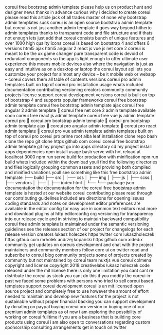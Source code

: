 coreui free bootstrap admin template please help us on product hunt and designer news thanks in advance curious why i decided to create coreui please read this article jack of all trades master of none why bootstrap admin templates suck coreui is an open source bootstrap admin template but coreui is not just another admin template it goes way beyond hitherto admin templates thanks to transparent code and file structure and if thats not enough lets just add that coreui consists bunch of unique features and over 1000 high quality icons coreui is based on bootstrap 4 and offers 6 versions html5 ajax html5 angular 2 react js vue js net core 2 coreui is meant to be the ux game changer pure transparent code is devoid of redundant components so the app is light enough to offer ultimate user experience this means mobile devices also where the navigation is just as easy and intuitive as on a desktop or laptop the coreui layout api lets you customize your project for almost any device – be it mobile web or webapp – coreui covers them all table of contents versions coreui pro admin templates built on top of coreui pro installation usage whats included documentation contributing versioning creators community community projects license support coreui development versions coreui is built on top of bootstrap 4 and supports popular frameworks coreui free bootstrap admin template coreui free bootstrap admin template ajax coreui free angular 2 admin template 🚧 coreui free net core 2 admin template available soon coreui free react js admin template coreui free vue js admin template coreui pro 💪 coreui pro bootstrap admin template 💪 coreui pro bootstrap admin template ajax 💪 coreui pro angular admin template 💪 coreui pro react admin template 💪 coreui pro vue admin template admin templates built on top of coreui pro coreui pro prime root alba leaf installation clone repo bash clone the repo git clone https github com coreui coreui free bootstrap admin template git my project go into apps directory cd my project install apps dependencies npm install usage bash serve with hot reload at localhost 3000 npm run serve build for production with minification npm run build whats included within the download youll find the following directories and files logically grouping common assets and providing both compiled and minified variations youll see something like this free bootstrap admin template ├── build ├── src │ ├── css │ ├── img │ ├── js │ ├── scss │ ├── vendors │ ├── │ ├── index html │ └── └── package json documentation the documentation for the coreui free bootstrap admin template is hosted at our website coreui contributing please read through our contributing guidelines included are directions for opening issues coding standards and notes on development editor preferences are available in the editor config for easy use in common text editors read more and download plugins at http editorconfig org versioning for transparency into our release cycle and in striving to maintain backward compatibility coreui free admin template is maintained under the semantic versioning guidelines see the releases section of our project for changelogs for each release version creators łukasz holeczek https twitter com lukaszholeczek https github com mrholek andrzej kopański https github com xidedix community get updates on coreuis development and chat with the project maintainers and community members follow core ui on twitter read and subscribe to coreui blog community projects some of projects created by community but not maintained by coreui team nuxtjs vue coreui colmena copyright and license copyright 2018 creativelabs łukasz holeczek code released under the mit license there is only one limitation you cant cant re distribute the coreui as stock you cant do this if you modify the coreui in past we faced some problems with persons who tried to sell coreui based templates support coreui development coreui is an mit licensed open source project and completely free to use however the amount of effort needed to maintain and develop new features for the project is not sustainable without proper financial backing you can support development by donating on paypal buying coreui pro version or buying one of our premium admin templates as of now i am exploring the possibility of working on coreui fulltime if you are a business that is building core products using coreui i am also open to conversations regarding custom sponsorship consulting arrangements get in touch on twitter